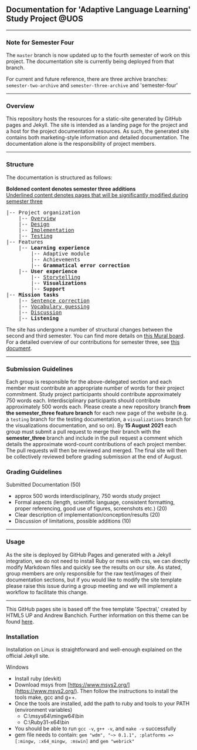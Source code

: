 ## Documentation for 'Adaptive Language Learning' Study Project @UOS

---

### Note for Semester Four

The `master` branch is now updated up to the fourth semester of work on this project. The documentation site is currently being deployed from that branch.

For current and future reference, there are three archive branches: `semester-two-archive` and `semester-three-archive` and 'semester-four'

----

### Overview

This repository hosts the resources for a static-site generated by GitHub pages and Jekyll.
The site is intended as a landing page for the project and a host for the project documentation resources.
As such, the generated site contains both marketing-style information and detailed documentation.
The documentation alone is the responsibility of project members.

---

### Structure

The documentation is structured as follows:

**Boldened content denotes semester three additions**  
<ins>Underlined content denotes pages that will be significantly modified during semester three</ins>


<pre>
|-- Project organization
    |-- <ins>Overview</ins>
    |-- <ins>Design</ins>
    |-- <ins>Implementation</ins>
    |-- <ins>Testing</ins>
|-- Features
    |-- <strong>Learning experience</strong>
        |-- Adaptive module
        |-- Achievements
        |-- <strong>Grammatical error correction</strong>
    |-- <strong>User experience</strong>
        |-- <ins>Storytelling</ins>
        |-- <strong>Visualizations</strong>
        |-- <strong>Support</strong>
|-- <strong>Mission tasks</strong>
    |-- <ins>Sentence correction</ins>
    |-- <ins>Vocabulary guessing</ins>
    |-- <ins>Discussion</ins>
    |-- <strong>Listening</strong>
</pre>

The site has undergone a number of structural changes between the second and third semester. You can find more details on [this Mural board](https://app.mural.co/t/personalvisionboard1357/m/personalvisionboard1357/1626770125380/3c0d3087bdfc4cfc68858027b10f0fd7243591e1?sender=u26177583979c89d370329710). For a detailed overview of our contributions for semester three, see [this document](https://docs.google.com/spreadsheets/d/1b9PkDuMfI0rs6RMZHzM15tkYWXLWn__qUZIvRH2OXxc/edit?usp=sharing).

---

### Submission Guidelines

Each group is responsible for the above-delegated section and each member must contribute an appropriate number of words for their project commitment.
Study project participants should contribute approximately 750 words each. Interdisciplinary participants should contribute approximately 500 words each.
Please create a new repository branch **from the semester_three feature branch** for each new page of the website (e.g. a `testing` branch for the testing documentation, a `visualizations` branch for the visualizations documentation, and so on). By **15 August 2021** each group must submit a pull request to merge their
branch with the **semester_three** branch and include in the pull request a comment which details the approximate word-count contributions of each project member. The pull requests will then be reviewed and merged. The final site will then be collectively reviewed before grading submission at the end of August.

### Grading Guidelines

Submitted Documentation (50)
- approx 500 words interdisciplinary, 750 words study project
- Formal aspects (length, scientific language, consistent formatting, proper referencing, good use of figures, screenshots etc.) (20)
- Clear description of implementation/conception/results (20)
- Discussion of limitations, possible additions (10)

---

### Usage

As the site is deployed by GitHub Pages and generated with a Jekyll integration, we do not need to install Ruby or mess with css, we can directly modify Markdown files and quickly see the results on our site.
As stated, group members are only responsible for the raw text/images of their documentation sections,
but if you would like to modify the site template please raise this issue during a group meeting and we will implement a workflow to facilitate this change.

---

This GitHub pages site is based off the free template 'Spectral,' created by HTML5 UP and Andrew Banchich.
Further information on this theme can be found [here](https://github.com/andrewbanchich/spectral-jekyll-theme).

### Installation

Installation on Linux is straightforward and well-enough explained on the official Jekyll site.

Windows
- Install ruby (devkit)
- Download msys from [https://www.msys2.org/](https://www.msys2.org/). Then follow the instructions to install the tools make, gcc and g++.
- Once the tools are installed, add the path to ruby and tools to your PATH (environment variables)
  - C:\msys64\mingw64\bin
  - C:\Ruby31-x64\bin
- You should be able to run `gcc -v`, `g++ -v`, and `make -v` successfully
- gem file needs to contain: `gem "wdm", "~> 0.1.1", :platforms => [:mingw, :x64_mingw, :mswin]` and `gem "webrick"`